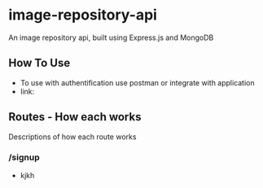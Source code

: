 # image-repository-api
An image repository api, built using Express.js and MongoDB

## How To Use
- To use with authentification use postman or integrate with application
- link: 

## Routes - How each works
Descriptions of how each route works

### /signup
- kjkh
